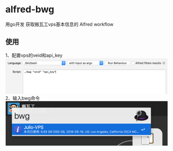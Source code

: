 # alfred-bwg
用go开发  获取搬瓦工vps基本信息的 Alfred workflow

## 使用
1、配置vps的veid和api_key
![](https://raw.githubusercontent.com/HuiiChong/alfred-bwg/master/1.png)
2、输入bwg命令
![](https://raw.githubusercontent.com/HuiiChong/alfred-bwg/master/2.png)
